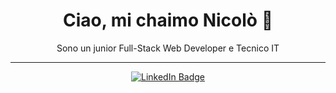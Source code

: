 
<div align="center">
  <h1>Ciao, mi chaimo Nicolò 👋</h1>
  <p>Sono un junior Full-Stack Web Developer  e Tecnico IT </p>
</div>
<hr>
<div align="center">
  <div id="badges">
    <a href="https://it.linkedin.com/in/nicolò-amato3487?trk=profile-badge">
      <img src="https://img.shields.io/badge/LinkedIn-blue?style=for-the-badge&logo=linkedin&logoColor=white" alt="LinkedIn Badge"/>
    </a> 
  </div> 
</div> 





<!--
**Nicolo3487/Nicolo3487** is a ✨ _special_ ✨ repository because its `README.md` (this file) appears on your GitHub profile.

Here are some ideas to get you started:

- 🔭 I’m currently working on ...
- 🌱 I’m currently learning ...
- 👯 I’m looking to collaborate on ...
- 🤔 I’m looking for help with ...
- 💬 Ask me about ...
- 📫 How to reach me: ...
- 😄 Pronouns: ...
- ⚡ Fun fact: ...
-->
